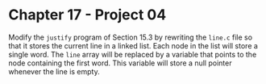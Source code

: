 # Chapter 17 - Project 04

Modify the `justify` program of Section 15.3 by rewriting the `line.c` file so
that it stores the current line in a linked list.  Each node in the list will
store a single word.  The `line` array will be replaced by a variable that
points to the node containing the first word.  This variable will store a null
pointer whenever the line is empty.
